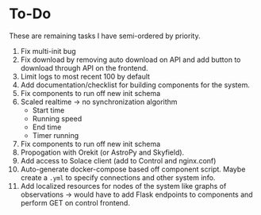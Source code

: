 # To-Do

These are remaining tasks I have semi-ordered by priority.
1. Fix multi-init bug
2. Fix download by removing auto download on API and add button to download through API on the frontend.
3. Limit logs to most recent 100 by default
4. Add documentation/checklist for building components for the system.
5. Fix components to run off new init schema
6. Scaled realtime -> no synchronization algorithm
    - Start time
    - Running speed
    - End time
    - Timer running
7. Fix components to run off new init schema
8. Propogation with Orekit (or AstroPy and Skyfield).
9. Add access to Solace client (add to Control and nginx.conf)
10. Auto-generate docker-compose based off component script. Maybe create a `.yml` to specify connections and other system info.
11. Add localized resources for nodes of the system like graphs of observations -> would have to add Flask endpoints to components and perform GET on control frontend.
